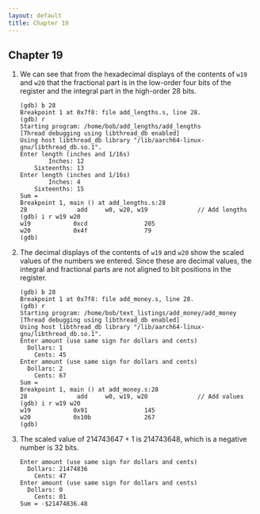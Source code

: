```yaml
---
layout: default
title: Chapter 19
---
```


## Chapter 19

1.  We can see that from the hexadecimal displays of the contents of `w19` and `w20` that the fractional part is in the low-order four bits of the register and the integral part in the high-order 28 bits.
    ```
    (gdb) b 28
    Breakpoint 1 at 0x7f8: file add_lengths.s, line 28.
    (gdb) r
    Starting program: /home/bob/add_lengths/add_lengths 
    [Thread debugging using libthread_db enabled]
    Using host libthread_db library "/lib/aarch64-linux-gnu/libthread_db.so.1".
    Enter length (inches and 1/16s)
            Inches: 12
        Sixteenths: 13
    Enter length (inches and 1/16s)
            Inches: 4 
        Sixteenths: 15
    Sum = 
    Breakpoint 1, main () at add_lengths.s:28
    28              add     w0, w20, w19              // Add lengths
    (gdb) i r w19 w20
    w19            0xcd                205
    w20            0x4f                79
    (gdb) 
    ```
2.  The decimal displays of the contents of `w19` and `w20` show the scaled values of the numbers we entered. Since these are decimal values, the integral and fractional parts are not aligned to bit positions in the register.
    ```
    (gdb) b 28
    Breakpoint 1 at 0x7f8: file add_money.s, line 28.
    (gdb) r
    Starting program: /home/bob/text_listings/add_money/add_money 
    [Thread debugging using libthread_db enabled]
    Using host libthread_db library "/lib/aarch64-linux-gnu/libthread_db.so.1".
    Enter amount (use same sign for dollars and cents)
      Dollars: 1
        Cents: 45
    Enter amount (use same sign for dollars and cents)
      Dollars: 2
        Cents: 67
    Sum = 
    Breakpoint 1, main () at add_money.s:28
    28              add     w0, w19, w20              // Add values
    (gdb) i r w19 w20
    w19            0x91                145
    w20            0x10b               267
    (gdb) 
    ```
3.  The scaled value of 214743647 + 1 is 214743648, which is a negative number is 32 bits.
    ```
    Enter amount (use same sign for dollars and cents)
      Dollars: 21474836
        Cents: 47
    Enter amount (use same sign for dollars and cents)
      Dollars: 0
        Cents: 01
    Sum = -$21474836.48
    ```
